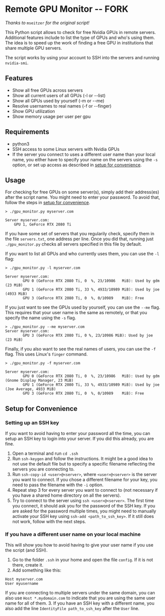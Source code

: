 # Remote GPU Monitor -- FORK
*Thanks to* `mseitzer` *for the original script!*

This Python script allows to check for free Nvidia GPUs in remote servers.
Additional features include to list the type of GPUs and who's using them.
The idea is to speed up the work of finding a free GPU in institutions that share multiple GPU servers.

The script works by using your account to SSH into the servers and running `nvidia-smi`.

## Features

- Show all free GPUs across servers
- Show all current users of all GPUs (-l or --list)
- Show all GPUs used by yourself (-m or --me)
- Resolve usernames to real names (-f or --finger)
- Show GPU utilization
- Show memory usage per user per gpu

## Requirements

- python3
- SSH access to some Linux servers with Nvidia GPUs
- If the server you connect to uses a different user name than your local name, you either have to specify your name on the servers using the `-s` option, or set up access as described in [setup for convenience](#setup-for-convenience).

## Usage

For checking for free GPUs on some server(s), simply add their address(es) after the script name.
You might need to enter your password. To avoid that, follow the steps in [setup for convenience](#setup-for-convenience).

```
> ./gpu_monitor.py myserver.com

Server myserver.com:
	GPU 1, GeForce RTX 2080 Ti
```

If you have some set of servers that you regularily check, specify them in the file `servers.txt`, one address per line.
Once you did that, running just `./gpu_monitor.py` checks all servers specified in this file by default.

If you want to list all GPUs and who currently uses them, you can use the `-l` flag:
```
> ./gpu_monitor.py -l myserver.com

Server myserver.com:
        GPU 0 (GeForce RTX 2080 Ti, 0  %, 23/10986   MiB): Used by gdm (23 MiB)      
        GPU 1 (GeForce RTX 2080 Ti, 33 %, 4933/10989 MiB): Used by joe (4933 MiB)
        GPU 3 (GeForce RTX 2080 Ti, 0  %, 0/10989    MiB): Free
```

If you just want to see the GPUs used by yourself, you can use the `--me` flag.
This requires that your user name is the same as remotely, or that you specify the name using the `-s` flag.
```
> ./gpu_monitor.py --me myserver.com
Server myserver.com:
        GPU 3 (GeForce RTX 2080 Ti, 0 %, 23/10986 MiB): Used by joe (23 MiB)
```

Finally, if you also want to see the real names of users, you can use the `-f` flag.
This uses Linux's `finger` command.
```
> ./gpu_monitor.py -f myserver.com

Server myserver.com:
      	GPU 0 (GeForce RTX 2080 Ti, 0  %, 23/10986   MiB): Used by gdm (Gnome Display Manager, 23 MiB)      
      	GPU 1 (GeForce RTX 2080 Ti, 33 %, 4933/10989 MiB): Used by joe (Joe Average, 4933 MiB)
        GPU 3 (GeForce RTX 2080 Ti, 0  %, 0/10989    MiB): Free
```

## Setup for Convenience

### Setting up an SSH key
If you want to avoid having to enter your password all the time, you can setup an SSH key to login into your server.
If you did this already, you are fine.

1. Open a terminal and run `cd .ssh`
2. Run `ssh-keygen` and follow the instructions.
It might be a good idea to not use the default file but to specify a specific filename reflecting the servers you are connecting to.
3. Run `ssh-copy-id <user>@<server>`, where `<user>@<server>` is the server you want to connect. If you chose a different filename for your key, you need to pass the filename with the `-i` option.
4. Repeat step 3 for every server you want to connect to (not necessary if you have a shared home directory on all the servers).
5. Try to connect to the server using `ssh <user>@<server>`.
The first time you connect, it should ask you for the password of the SSH key.
If you are asked for the password multiple times, you might need to manually activate your SSH key using `ssh-add <path_to_ssh_key>`.
If it still does not work, follow with the next steps.

### If you have a different user name on your local machine

This will show you how to avoid having to give your user name if you use the script (and SSH).

1. Go to the folder `.ssh` in your home and open the file `config`.
If it is not there, create it.
2. Add something like this:
```
Host myserver.com
User myusername
```
If you are connecting to multiple servers under the same domain, you can also use `Host *.mydomain.com` to indicate that you are using the same user name for all of them.
3. If you have an SSH key with a different name, you also add the line `IdentityFile path_to_ssh_key` after the `User` line.
